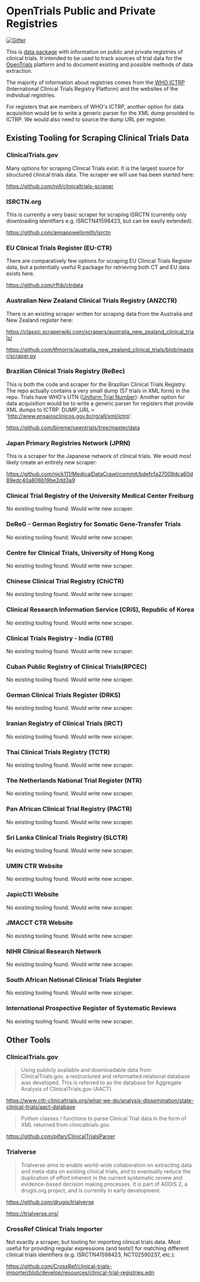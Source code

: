 # OpenTrials Public and Private Registries

[![Gitter](https://img.shields.io/gitter/room/opentrials/chat.svg)](https://gitter.im/opentrials/chat)

This is [data package](http://dataprotocols.org/data-packages/) with
information on public and private registries of clinical trials.  It
intended to be used to track sources of trial data for the
[OpenTrials](http://opentrials.net) platform and to document existing
and possible methods of data extraction.

The majority of information about registries comes from the
[WHO ICTRP](http://www.who.int/ictrp/network/primary/en/)
(International Clinical Trials Registry Platform) and the websites of
the individual registries.

For registers that are members of WHO's ICTRP, another option for data
acquisition would be to write a generic parser for the XML dump
provided to ICTRP.  We would also need to source the dump URL per
register.

## Existing Tooling for Scraping Clinical Trials Data

### ClinicalTrials.gov

Many options for scraping Clinical Trials exist.  It is the largest
source for structured clinical trials data.  The scraper we will use
has been started here:

https://github.com/roll/clinicaltrials-scraper

### ISRCTN.org

This is currently a very basic scraper for scraping ISRCTN (currently
only downloading identifiers e.g. ISRCTN41598423, but can be easily
extended).

https://github.com/annapowellsmith/isrctn

### EU Clinical Trials Register (EU-CTR)

There are comparatively few options for scraping EU Clinical Trials
Register data, but a potentially useful R package for retrieving both
CT and EU data exists here.

https://github.com/rfhb/ctrdata

### Australian New Zealand Clinical Trials Registry (ANZCTR)

There is an existing scraper written for scraping data from the
Australia and New Zealand register here:

https://classic.scraperwiki.com/scrapers/australia_new_zealand_clinical_trials/

https://github.com/tfmorris/australia_new_zealand_clinical_trials/blob/master/scraper.py

### Brazilian Clinical Trials Registry (ReBec)

This is both the code and scraper for the Brazilian Clinical Trials
Registry.  The repo actually contains a very small dump (57 trials in
XML form) in the repo.  Trials have WHO's UTN
([Uniform Trial Number](http://www.who.int/ictrp/unambiguous_identification/utn/en/)):
Another option for data acquisition would be to write a generic parser
for registers that provide XML dumps to ICTRP.  DUMP_URL =
'http://www.ensaiosclinicos.gov.br/rg/all/xml/ictrp'.

https://github.com/bireme/opentrials/tree/master/data

### Japan Primary Registries Network (JPRN)

This is a scraper for the Japanese network of clinical trials.  We
would most likely create an entirely new scraper:

https://github.com/nick111/MedicalDataCrawl/commit/bdefcfa27009dca60d89edc40a806b19be2dd3a9

### Clinical Trial Registry of the University Medical Center Freiburg

No existing tooling found.  Would write new scraper.

### DeReG - German Registry for Somatic Gene-Transfer Trials

No existing tooling found.  Would write new scraper.

### Centre for Clinical Trials, University of Hong Kong

No existing tooling found.  Would write new scraper.

### Chinese Clinical Trial Registry (ChiCTR)

No existing tooling found.  Would write new scraper.

### Clinical Research Information Service (CRiS), Republic of Korea

No existing tooling found.  Would write new scraper.

### Clinical Trials Registry - India (CTRI)

No existing tooling found.  Would write new scraper.

### Cuban Public Registry of Clinical Trials(RPCEC)

No existing tooling found.  Would write new scraper.

### German Clinical Trials Register (DRKS)

No existing tooling found.  Would write new scraper.

### Iranian Registry of Clinical Trials (IRCT)

No existing tooling found.  Would write new scraper.

### Thai Clinical Trials Registry (TCTR)

No existing tooling found.  Would write new scraper.

### The Netherlands National Trial Register (NTR)

No existing tooling found.  Would write new scraper.

### Pan African Clinical Trial Registry (PACTR)

No existing tooling found.  Would write new scraper.

### Sri Lanka Clinical Trials Registry (SLCTR)

No existing tooling found.  Would write new scraper.

### UMIN CTR Website

No existing tooling found.  Would write new scraper.

### JapicCTI Website

No existing tooling found.  Would write new scraper.

### JMACCT CTR Website

No existing tooling found.  Would write new scraper.

### NIHR Clinical Research Network

No existing tooling found.  Would write new scraper.

### South African National Clinical Trials Register

No existing tooling found.  Would write new scraper.

### International Prospective Register of Systematic Reviews

No existing tooling found.  Would write new scraper.

## Other Tools

### ClinicalTrials.gov

> Using publicly available and downloadable data from
> ClinicalTrials.gov, a restructured and reformatted relational
> database was developed. This is referred to as the database for
> Aggregate Analysis of ClinicalTrials.gov (AACT).

https://www.ctti-clinicaltrials.org/what-we-do/analysis-dissemination/state-clinical-trials/aact-database

> Python classes / functions to parse Clinical Trial data in the form
> of XML returned from clinicaltrials.gov.

https://github.com/pjfan/ClinicalTrialsParser

### Trialverse

> Trialverse aims to enable world-wide collaboration on extracting
> data and meta-data on existing clinical trials, and to eventually
> reduce the duplication of effort inherent in the current systematic
> review and evidence-based decision making processes. It is part of
> ADDIS 2, a drugis.org project, and is currently in early
> development.

https://github.com/drugis/trialverse

https://trialverse.org/

### CrossRef Clinical Trials Importer

Not exactly a scraper, but tooling for importing clinical trials data.
Most useful for providing regular expressions (and tests!) for
matching different clinical trials identifiers (e.g. ISRCTN41598423,
NCT02590237, etc.):

https://github.com/CrossRef/clinical-trials-importer/blob/develop/resources/clinical-trial-registries.edn
